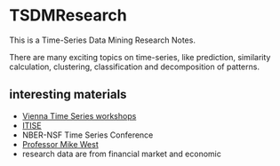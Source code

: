 # TSDMResearch
This is a Time-Series Data Mining Research Notes.

There are many exciting topics on time-series, like prediction, similarity calculation, clustering, classification and decomposition of patterns. 

## interesting materials
- [Vienna Time Series workshops](http://www.ihs.ac.at/conferences/timeseries/)
- [ITISE](http://itise.ugr.es/)
- NBER-NSF Time Series Conference
- [Professor Mike West](http://www2.stat.duke.edu/~mw/)
- research data are from financial market and economic